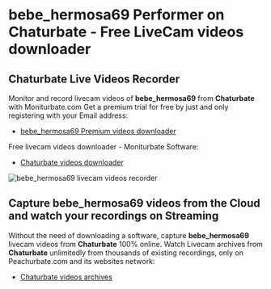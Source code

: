 # bebe_hermosa69 Performer on Chaturbate - Free LiveCam videos downloader

## Chaturbate Live Videos Recorder

Monitor and record livecam videos of **bebe_hermosa69** from **Chaturbate** with Moniturbate.com
Get a premium trial for free by just and only registering with your Email address:
* [bebe_hermosa69 Premium videos downloader](https://moniturbate.com/request-demo-licence-key.html)

Free livecam videos downloader - Moniturbate Software:
* [Chaturbate videos downloader](https://moniturbate.com/moniturbate-download-software.html)

![bebe_hermosa69 livecam videos recorder](https://peachurnet.com/templates/moniturbate-software.png)


## Capture bebe_hermosa69 videos from the Cloud and watch your recordings on Streaming

Without the need of downloading a software, capture **bebe_hermosa69** livecam videos from **Chaturbate** 100% online.
Watch Livecam archives from **Chaturbate** unlimitedly from thousands of existing recordings, only on Peachurbate.com and its websites network:
* [Chaturbate videos archives](https://peachurnet.com/)